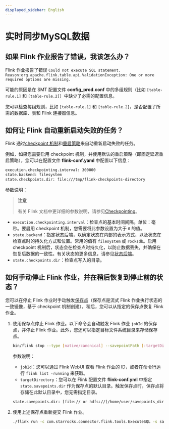 ```yaml
---
displayed_sidebar: English
---
```


# 实时同步MySQL数据

## 如果 Flink 作业报告了错误，我该怎么办？

Flink 作业报告了错误 `Could not execute SQL statement. Reason:org.apache.flink.table.api.ValidationException: One or more required options are missing.`

可能的原因是在 SMT 配置文件 **config_prod.conf** 中的多组规则（比如 `[table-rule.1]` 和 `[table-rule.2]`）中缺少了必需的配置信息。

您可以检查每组规则，比如 `[table-rule.1]` 和 `[table-rule.2]`，是否配置了所需的数据库、表和 Flink 连接器信息。

## 如何让 Flink 自动重新启动失败的任务？

Flink 通过[checkpoint 机制](https://nightlies.apache.org/flink/flink-docs-master/docs/dev/datastream/fault-tolerance/checkpointing/)和[重启策略](https://nightlies.apache.org/flink/flink-docs-release-1.15/docs/ops/state/task_failure_recovery/)来自动重新启动失败的任务。

例如，如果您需要启用 checkpoint 机制，并使用默认的重启策略（即固定延迟重启策略），您可以在配置文件 **flink-conf.yaml** 中配置以下信息：

```Bash
execution.checkpointing.interval: 300000
state.backend: filesystem
state.checkpoints.dir: file:///tmp/flink-checkpoints-directory
```

参数说明：

> **注意**
>
> 有关 Flink 文档中更详细的参数说明，请参见[Checkpointing](https://nightlies.apache.org/flink/flink-docs-master/docs/dev/datastream/fault-tolerance/checkpointing/)。

- `execution.checkpointing.interval`：检查点的基本时间间隔。单位：毫秒。要启用 checkpoint 机制，您需要将此参数设置为大于 `0` 的值。
- `state.backend`：指定状态后端，以确定状态在内部的表示方式，以及状态在检查点时的持久化方式和位置。常用的值有 `filesystem` 或 `rocksdb`。启用 checkpoint 机制后，状态会在检查点时持久化，以防止数据丢失，并确保在恢复后数据的一致性。有关状态的更多信息，请参见[状态后端](https://nightlies.apache.org/flink/flink-docs-master/docs/ops/state/state_backends/)。
- `state.checkpoints.dir`：检查点写入的目录。

## 如何手动停止 Flink 作业，并在稍后恢复到停止前的状态？

您可以在停止 Flink 作业时手动触发[保存点](https://nightlies.apache.org/flink/flink-docs-master/docs/ops/state/savepoints/)（保存点是流式 Flink 作业执行状态的一致镜像，基于 checkpoint 机制创建）。稍后，您可以从指定的保存点恢复 Flink 作业。

1. 使用保存点停止 Flink 作业。以下命令会自动触发 Flink 作业 `jobId` 的保存点，并停止 Flink 作业。此外，您还可以指定目标文件系统目录来存储保存点。

    ```Bash
    bin/flink stop --type [native/canonical] --savepointPath [:targetDirectory] :jobId
    ```

    参数说明：

    - `jobId`：您可以通过 Flink WebUI 查看 Flink 作业的 ID，或者在命令行运行 `flink list -running` 来获取。
    - `targetDirectory`：您可以在 Flink 配置文件 **flink-conf.yml** 中指定 `state.savepoints.dir` 作为保存点的默认目录。触发保存点时，保存点将存储在此默认目录中，您无需指定目录。

    ```Bash
    state.savepoints.dir: [file:// or hdfs://]/home/user/savepoints_dir
    ```

2. 使用上述保存点重新提交 Flink 作业。

    ```Bash
    ./flink run -c com.starrocks.connector.flink.tools.ExecuteSQL -s savepoints_dir/savepoints-xxxxxxxx flink-connector-starrocks-xxxx.jar -f flink-create.all.sql 
    ```

